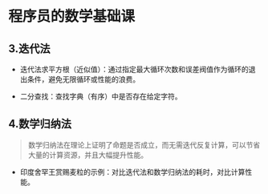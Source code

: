 # 程序员的数学基础课

## 3.迭代法

* 迭代法求平方根（近似值）：通过指定最大循环次数和误差阀值作为循环的退出条件，避免无限循环或性能的浪费。

* 二分查找：查找字典（有序）中是否存在给定字符。

## 4.数学归纳法

> 数学归纳法在理论上证明了命题是否成立，而无需迭代反复计算，可以节省大量的计算资源，并且大幅提升性能。

* 印度舍罕王赏赐麦粒的示例：对比迭代法和数学归纳法的耗时，对比计算性能。